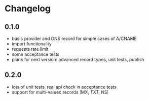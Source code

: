 # Changelog

## 0.1.0

- basic provider and DNS record for simple cases of A/CNAME
- import functionality
- requests rate limit
- some acceptance tests
- plans for next version: advanced record types, unit tests, publish

## 0.2.0

- lots of unit tests, real api check in acceptance tests
- support for multi-valued records (MX, TXT, NS)
